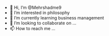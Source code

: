 - 👋 Hi, I’m @Mehrshadme9
- 👀 I’m interested in philosophy
- 🌱 I’m currently learning business management
- 💞️ I’m looking to collaborate on ...
- 📫 How to reach me ...

<!---
Mehrshadme9/Mehrshadme9 is a ✨ special ✨ repository because its `README.md` (this file) appears on your GitHub profile.
You can click the Preview link to take a look at your changes.
--->
